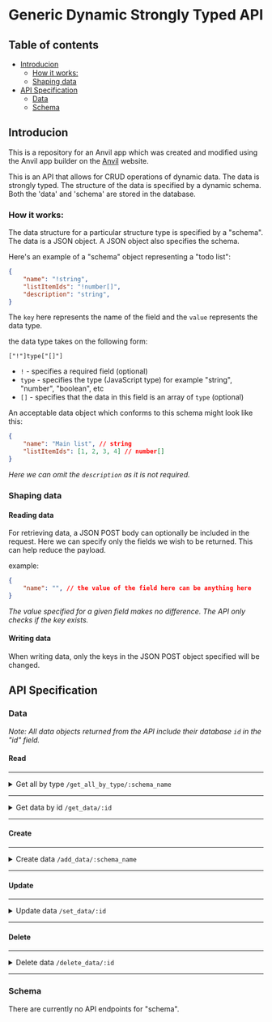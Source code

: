 # Generic Dynamic Strongly Typed API

## Table of contents

 - [Introducion](#introducion)
    - [How it works:](#how-it-works)
    - [Shaping data](#shaping-data)
 - [API Specification](#api-specification)
    - [Data](#data)
    - [Schema](#schema)

## Introducion

This is a repository for an Anvil app which was created and modified using the Anvil app builder on the [Anvil](https://anvil.works/) website.

This is an API that allows for CRUD operations of dynamic data. The data is strongly typed. The structure of the data is specified by a dynamic schema. Both the 'data' and 'schema' are stored in the database.

### How it works:

The data structure for a particular structure type is specified by a "schema". The data is a JSON object. A JSON object also specifies the schema.

Here's an example of a "schema" object representing a "todo list":

```JSON
{
    "name": "!string",
    "listItemIds": "!number[]",
    "description": "string",
}
```
The `key` here represents the name of the field and the `value` represents the data type.

the data type takes on the following form:
```
["!"]type["[]"]
```

 - `!` - specifies a required field (optional)
 - `type` - specifies the type (JavaScript type) for example "string", "number", "boolean", etc
 - `[]` - specifies that the data in this field is an array of `type` (optional)

An acceptable data object which conforms to this schema might look like this:

```JSON
{
    "name": "Main list", // string
    "listItemIds": [1, 2, 3, 4] // number[]
}
```

*Here we can omit the `description` as it is not required.*

### Shaping data

#### Reading data

For retrieving data, a JSON POST body can optionally be included in the request. Here we can specify only the fields we wish to be returned. This can help reduce the payload.

example:
```JSON
{
    "name": "", // the value of the field here can be anything here 
}
```
*The value specified for a given field makes no difference. The API only checks if the key exists.*

#### Writing data

When writing data, only the keys in the JSON POST object specified will be changed.

## API Specification

### Data

*Note: All data objects returned from the API include their database `id` in the "id" field.*

#### Read
***
<details>
<summary>
Get all by type
<code>/get_all_by_type/:schema_name</code>
</summary>

###
```
GET: /get_all_by_type/:schema_name
POST: /get_all_by_type/:schema_name
```
__Request POST body (optional):__
```JSON
{
  //...partial schema
}
```
__Response:__
```JSON
{
  //...shaped or unshaped data
}
```
</details>

***

<details>
<summary>
Get data by id
<code>/get_data/:id</code>
</summary>

###

```
GET: /get_data/:id
POST: /get_data/:id
```
__Request POST body (optional):__
```JSON
{
  //...partial schema
}
```

__Response:__
```JSON
{
  //...shaped or unshaped data
}
```
</details>

***

#### Create

***

<details>
<summary>
Create data
<code>/add_data/:schema_name</code>
</summary>

#### add
```
POST: /add_data/:schema_name
```
__Request POST body:__
```JSON
{
  //...data to add
}
```

__Response:__
```JSON
{
  //...unshaped resulting data
}
```
</details>

***

#### Update

***

<details>
<summary> 
Update data
<code>/set_data/:id</code>
</summary>

###

```
POST: /set_data/:id
```
__Request POST body:__
```JSON
{
  //...data to set (shaped)
}
```

__Response:__
```JSON
{
  //...unshaped resulting data
}
```

</details>

***

#### Delete

***

<details>
<summary> 
Delete data
<code>/delete_data/:id</code>
</summary>

###

```
POST: /delete_data/:id
```

__Response:__
```JSON
{
  //...unshaped resulting data
}
```

</details>

***

### Schema

There are currently no API endpoints for "schema".
